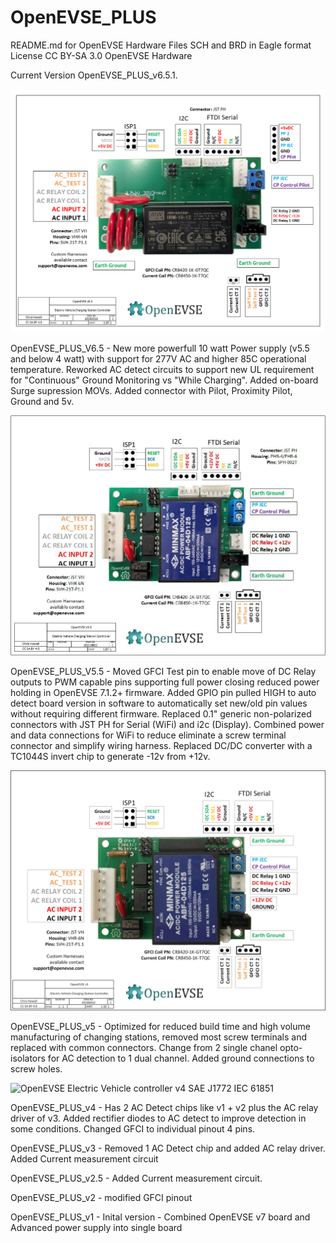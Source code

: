 # OpenEVSE_PLUS
README.md for OpenEVSE Hardware
Files SCH and BRD in Eagle format
License CC BY-SA 3.0
OpenEVSE Hardware


Current Version OpenEVSE_PLUS_v6.5.1.

<img src="https://github.com/OpenEVSE/OpenEVSE_PLUS/blob/master/OpenEVSE_PLUS_v6.5.1/OpenEVSE_PLUS_V6.5.1.png" alt="OpenEVSE Electric Vehicle controller v5.5 SAE J1772 IEC 61851">

OpenEVSE_PLUS_V6.5 - New more powerfull 10 watt Power supply (v5.5 and below 4 watt) with support for 277V AC and higher 85C operational temperature. Reworked AC detect circuits to support new UL requirement for "Continuous" Ground Monitoring vs "While Charging". Added on-board Surge supression MOVs. Added connector with Pilot, Proximity Pilot, Ground and 5v.

<img src="https://github.com/OpenEVSE/OpenEVSE_PLUS/blob/master/OpenEVSE_PLUS_v5.5/OpenEVSE_v5.5.jpg" alt="OpenEVSE Electric Vehicle controller v5.5 SAE J1772 IEC 61851">

OpenEVSE_PLUS_V5.5 - Moved GFCI Test pin to enable move of DC Relay outputs to PWM capable pins supporting full power closing reduced power holding in OpenEVSE 7.1.2+ firmware. Added GPIO pin pulled HIGH to auto detect board version in software to automatically set new/old pin values without requiring different firmware. Replaced 0.1" generic non-polarized connectors with JST PH for Serial (WiFi) and i2c (Display). Combined power and data connections for WiFi to reduce eliminate a screw terminal connector and simplify wiring harness. Replaced DC/DC converter with a TC1044S invert chip to generate -12v from +12v. 
 

<img src="https://github.com/OpenEVSE/OpenEVSE_PLUS/blob/master/OpenEVSE_PLUS_v5/OpenEVSE_v5.jpg" alt="OpenEVSE Electric Vehicle controller v5 SAE J1772 IEC 61851">

OpenEVSE_PLUS_v5 - Optimized for reduced build time and high volume manufacturing of changing stations, removed most screw terminals and replaced with common connectors. Change from 2 single chanel opto-isolators for AC detection to 1 dual channel. Added ground connections to screw holes.

<img src="https://github.com/OpenEVSE/OpenEVSE_PLUS/blob/master/OpenEVSE_PLUS_v4/OpenEVSE_v4.jpg" alt="OpenEVSE Electric Vehicle controller v4 SAE J1772 IEC 61851">

OpenEVSE_PLUS_v4 - Has 2 AC Detect chips like v1 + v2 plus the AC relay driver of v3. Added rectifier diodes to AC detect to improve detection in some conditions. Changed GFCI to individual pinout 4 pins.

OpenEVSE_PLUS_v3 - Removed 1 AC Detect chip and added AC relay driver. Added Current measurement circuit

OpenEVSE_PLUS_v2.5 - Added Current measurement circuit.

OpenEVSE_PLUS_v2 - modified GFCI pinout

OpenEVSE_PLUS_v1 - Inital version - Combined OpenEVSE v7 board and Advanced power supply into single board 
